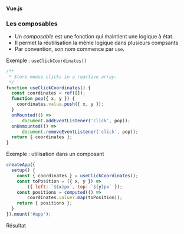#### Vue.js
### Les composables

<div class="r-stack">

<div class="fragment fade-out" data-fragment-index="1">

* Un *composable* est une fonction qui maintient une logique à état.
* Il permet la réutilisation la même logique dans plusieurs compsants
* Par convention, son nom commence par `use`.

</div>

<div class="fragment fade-in-then-out" data-fragment-index="1">

Exemple : `useClickCoordinates()`

```javascript
/**
 * Store mouse clicks in a reactive array.
 */
function useClickCoordinates() {
  const coordinates = ref([]);
  function pop({ x, y }) {
    coordinates.value.push({ x, y });
  }
  onMounted(() =>
      document.addEventListener('click', pop));
  onUnmounted(() =>
      document.removeEventListener('click', pop));
  return { coordinates };
}
```

</div>

<div class="fragment fade-in-then-out" data-fragment-index="2">

Exemple : utilisation dans un composant

```javascript [3]
createApp({
  setup() {
    const { coordinates } = useClickCoordinates();
    const toPosition = ({ x, y }) =>
        ({ left: `${x}px`, top: `${y}px` });
    const positions = computed(() =>
        coordinates.value?.map(toPosition));
    return { positions };
  }
}).mount('#app');
```


</div>

<div class="fragment fade-in" data-fragment-index="3">

Résultat


<div data-code-example="vue-composables" data-code-example-size="big"></div>

</div>

</div>
